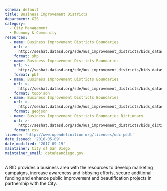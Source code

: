 ```yaml
---
schema: default
title: Business Improvement Districts
department: GIS
category:
  - City Management
  - Economy & Community
resources:
  - name: Business Improvement Districts Boundaries
    url: >-
      http://seshat.datasd.org/sde/bus_improvement_districts/bids_datasd.zip
    format: shp
  - name: Business Improvement Districts Boundaries
    url: >-
      http://seshat.datasd.org/sde/bus_improvement_districts/bids_datasd.pbf
    format: pbf
  - name: Business Improvement Districts Boundaries
    url: >-
      http://seshat.datasd.org/sde/bus_improvement_districts/bids_datasd.topojson
    format: topojson
  - name: Business Improvement Districts Boundaries
    url: >-
      http://seshat.datasd.org/sde/bus_improvement_districts/bids_datasd.geojson
    format: geojson
  - name: Business Improvement Districts Boundaries Dictionary
    url: >-
      http://seshat.datasd.org/sde/bus_improvement_districts/bids_dictionary_datasd.csv
    format: csv
license: 'http://www.opendefinition.org/licenses/odc-pddl'
date_issued: '2016-05-09'
date_modified: '2017-09-19'
maintainer: City of San Diego
maintainer_email: data@sandiego.gov
---
```

A BID provides a business area with the resources to develop marketing
campaigns, increase awareness and lobbying efforts, secure additional funding
and enhance public improvement and beautification projects in partnership with
the City.
